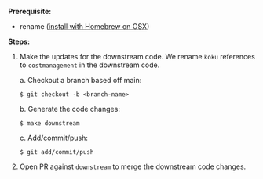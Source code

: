 **Prerequisite:**
* rename ([install with Homebrew on OSX](https://formulae.brew.sh/formula/rename#default))

**Steps:**

1. Make the updates for the downstream code. We rename `koku` references to `costmanagement` in the downstream code.

    a. Checkout a branch based off main:
    ```
    $ git checkout -b <branch-name>
    ```

    b. Generate the code changes:
    ```
    $ make downstream
    ```

    c. Add/commit/push:
    ```
    $ git add/commit/push
    ```

3. Open PR against `downstream` to merge the downstream code changes.
